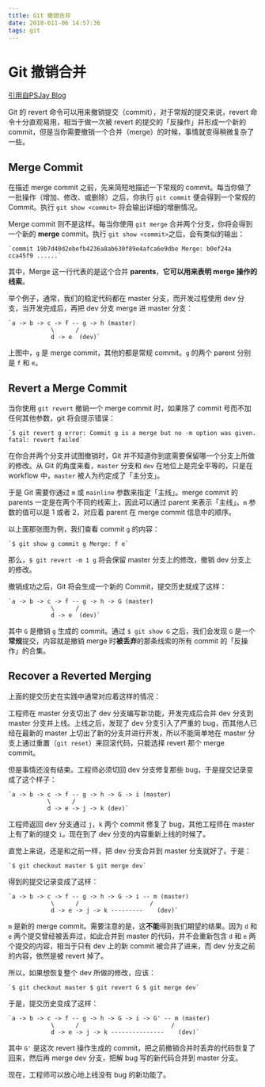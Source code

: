 ```yaml
---
title: Git 撤销合并
date: 2018-011-06 14:57:36
tags: git
---
```


# Git 撤销合并

[引用自PSJay Blog](http://blog.psjay.com/posts/git-revert-merge-commit/)

Git 的 revert 命令可以用来撤销提交（commit），对于常规的提交来说，revert 命令十分直观易用，相当于做一次被 revert 的提交的「反操作」并形成一个新的 commit，但是当你需要撤销一个合并（merge）的时候，事情就变得稍微复杂了一些。

## Merge Commit

在描述 merge commit 之前，先来简短地描述一下常规的 commit。每当你做了一批操作（增加、修改、或删除）之后，你执行 `git commit` 便会得到一个常规的 Commit。执行 `git show <commit>` 将会输出详细的增删情况。

Merge commit 则不是这样。每当你使用 `git merge` 合并两个分支，你将会得到一个新的 **merge** commit。执行 `git show <commit>`之后，会有类似的输出：

```
`commit 19b7d40d2ebefb4236a8ab630f89e4afca6e9dbe Merge: b0ef24a cca45f9 ......`
```

其中，Merge 这一行代表的是这个合并 **parents**，**它可以用来表明 merge 操作的线索**。

举个例子，通常，我们的稳定代码都在 master 分支，而开发过程使用 dev 分支，当开发完成后，再把 dev 分支 merge 进 master 分支：

```
`a -> b -> c -> f -- g -> h (master)            
            \      /             
            d -> e  (dev)`
```

上图中，`g` 是 merge commit，其他的都是常规 commit。`g` 的两个 parent 分别是 `f` 和 `e`。

## Revert a Merge Commit

当你使用 `git revert` 撤销一个 merge commit 时，如果除了 commit 号而不加任何其他参数，git 将会提示错误：

```
`$ git revert g error: Commit g is a merge but no -m option was given. fatal: revert failed`
```

在你合并两个分支并试图撤销时，Git 并不知道你到底需要保留哪一个分支上所做的修改。从 Git 的角度来看，`master` 分支和 `dev` 在地位上是完全平等的，只是在 workflow 中，`master` 被人为约定成了「主分支」。

于是 Git 需要你通过 `m` 或 `mainline` 参数来指定「主线」。merge commit 的 parents 一定是在两个不同的线索上，因此可以通过 parent 来表示「主线」。`m` 参数的值可以是 1 或者 2，对应着 parent 在 merge commit 信息中的顺序。

以上面那张图为例，我们查看 commit `g` 的内容：

```
`$ git show g commit g Merge: f e`
```

那么，`$ git revert -m 1 g` 将会保留 master 分支上的修改，撤销 dev 分支上的修改。

撤销成功之后，Git 将会生成一个新的 Commit，提交历史就成了这样：

```
`a -> b -> c -> f -- g -> h -> G (master)            
            \      /             
            d -> e  (dev)`
```

其中 `G` 是撤销 `g` 生成的 commit。通过 `$ git show G` 之后，我们会发现 `G` 是一个**常规**提交，内容就是撤销 merge 时**被丢弃**的那条线索的所有 commit 的「反操作」的合集。

## Recover a Reverted Merging

上面的提交历史在实践中通常对应着这样的情况：

工程师在 master 分支切出了 dev 分支编写新功能，开发完成后合并 dev 分支到 master 分支并上线。上线之后，发现了 dev 分支引入了严重的 bug，而其他人已经在最新的 master 上切出了新的分支并进行开发，所以不能简单地在 master 分支上通过重置（`git reset`）来回滚代码，只能选择 revert 那个 merge commit。

但是事情还没有结束。工程师必须切回 dev 分支修复那些 bug，于是提交记录变成了这个样子：

```
`a -> b -> c -> f -- g -> h -> G -> i (master)            
           \      /             
           d -> e -> j -> k (dev)`
```

工程师返回 dev 分支通过 `j`，`k` 两个 commit 修复了 bug，其他工程师在 master 上有了新的提交 `i`。现在到了 dev 分支的内容重新上线的时候了。

直觉上来说，还是和之前一样，把 dev 分支合并到 master 分支就好了。于是：

```
`$ git checkout master $ git merge dev`
```

得到的提交记录变成了这样：

```
`a -> b -> c -> f -- g -> h -> G -> i -- m (master)            
			\      /                    /             
			d -> e -> j -> k ---------    (dev)`
```

`m` 是新的 merge commit。需要注意的是，这**不能**得到我们期望的结果。因为 `d` 和 `e` 两个提交曾经被丢弃过，如此合并到 master 的代码，并不会重新包含 `d` 和 `e` 两个提交的内容，相当于只有 dev 上的新 commit 被合并了进来，而 dev 分支之前的内容，依然是被 revert 掉了。

所以，如果想恢复整个 dev 所做的修改，应该：

```
`$ git checkout master $ git revert G $ git merge dev`
```

于是，提交历史变成了这样：

```
`a -> b -> c -> f -- g -> h -> G -> i -> G' -- m (master)            
			\      /                          /             
			d -> e -> j -> k ---------------    (dev)`
```

其中 `G'` 是这次 revert 操作生成的 commit，把之前撤销合并时丢弃的代码恢复了回来，然后再 merge dev 分支，把解 bug 写的新代码合并到 master 分支。

现在，工程师可以放心地上线没有 bug 的新功能了。